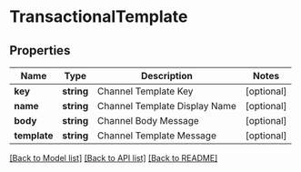 # TransactionalTemplate

## Properties
Name | Type | Description | Notes
------------ | ------------- | ------------- | -------------
**key** | **string** | Channel Template Key | [optional] 
**name** | **string** | Channel Template Display Name | [optional] 
**body** | **string** | Channel Body Message | [optional] 
**template** | **string** | Channel Template Message | [optional] 

[[Back to Model list]](../README.md#documentation-for-models) [[Back to API list]](../README.md#documentation-for-api-endpoints) [[Back to README]](../README.md)


